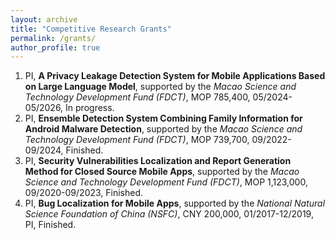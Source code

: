 ```yaml
---
layout: archive
title: "Competitive Research Grants"
permalink: /grants/
author_profile: true
---
```


<meta name="format-detection" content="telephone=no"/>


1. PI, **A Privacy Leakage Detection System for Mobile Applications Based on Large Language Model**,
   supported by the *Macao Science and Technology Development Fund (FDCT)*, MOP 785,400, 05/2024-05/2026, In progress.
2. PI, **Ensemble Detection System Combining Family Information for Android Malware Detection**,
   supported by the *Macao Science and Technology Development Fund (FDCT)*, MOP 739,700, 09/2022-09/2024, Finished.
3. PI, **Security Vulnerabilities Localization and Report Generation Method for Closed Source Mobile Apps**,
   supported by the *Macao Science and Technology Development Fund (FDCT)*, MOP 1,123,000, 09/2020-09/2023, Finished.
4. PI, **Bug Localization for Mobile Apps**,
   supported by the *National Natural Science Foundation of China (NSFC)*, CNY 200,000, 01/2017-12/2019, PI, Finished.
   
